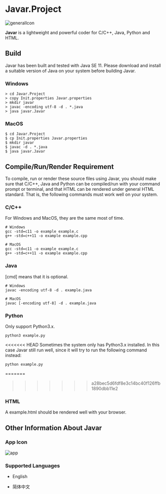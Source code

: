 # Javar.Project

![generalIcon](https://tva1.sinaimg.cn/large/007S8ZIlgy1ghu4wcmd2lj30go05kgmq.jpg)

**Javar** is a lightweight and powerful coder for C/C++, Java, Python and HTML. 

## Build

Javar has been built and tested with Java SE 11. Please download and install a suitable version of Java on your system before building Javar.

### Windows

```
> cd Javar.Project
> copy Init.properties Javar.properties
> mkdir javar
> javac -encoding utf-8 -d . *.java
> java javar.Javar
```

### MacOS

```
$ cd Javar.Project
$ cp Init.properties Javar.properties
$ mkdir javar
$ javac -d . *.java
$ java javar.Javar
```

## Compile/Run/Render Requirement

To compile, run or render these source files using Javar, you should make sure that C/C++, Java and Python can be compiled/run with your command prompt or terminal, and that HTML can be rendered under general HTML standard. That is, the following commands must work well on your system.

### C/C++

For Windows and MacOS, they are the same most of time.

```
# Windows
gcc -std=c11 -o example example.c
g++ -std=c++11 -o example example.cpp

# MacOS
gcc -std=c11 -o example example.c
g++ -std=c++11 -o example example.cpp
```

### Java

[cmd] means that it is optional.

```
# Windows
javac -encoding utf-8 -d . example.java

# MacOS
javac [-encoding utf-8] -d . example.java
```

### Python

Only support Python3.x.

```
python3 example.py
```

<<<<<<< HEAD
Sometimes the system only has Python3.x installed. In this case Javar still run well, since it will try to run the following command instead:

```
python example.py
```

=======
>>>>>>> a28bec5d6fdf8e3c14bc40f126ffb1890dbb11e2
### HTML

A example.html should be rendered well with your browser.

## Other Information About Javar

### App Icon

![app](https://tva1.sinaimg.cn/large/007S8ZIlgy1ghu5i2a0buj30e80e8q6l.jpg)

### Supported Languages

* English

* 简体中文


